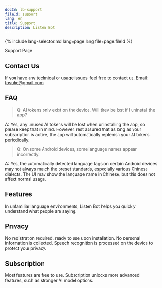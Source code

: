 ```yaml
---
docId: lb-support
fileId: support
lang: en
title: Support
description: Listen Bot
---
```

{% include lang-selector.md lang=page.lang file=page.fileId %}

Support Page

## Contact Us
If you have any technical or usage issues, feel free to contact us.
Email: <tosuhe@gmail.com>

## FAQ
  
>Q: AI tokens only exist on the device. Will they be lost if I uninstall the app?

A: Yes, any unused AI tokens will be lost when uninstalling the app, so please keep that in mind. However, rest assured that as long as your subscription is active, the app will automatically replenish your AI tokens periodically.

>Q: On some Android devices, some language names appear incorrectly.

A: Yes, the automatically detected language tags on certain Android devices may not always match the preset standards, especially various Chinese dialects. The UI may show the language name in Chinese, but this does not affect normal usage.

## Features
In unfamiliar language environments, Listen Bot helps you quickly understand what people are saying.

## Privacy
No registration required, ready to use upon installation.
No personal information is collected.
Speech recognition is processed on the device to protect your privacy.

## Subscription
Most features are free to use.
Subscription unlocks more advanced features, such as stronger AI model options.